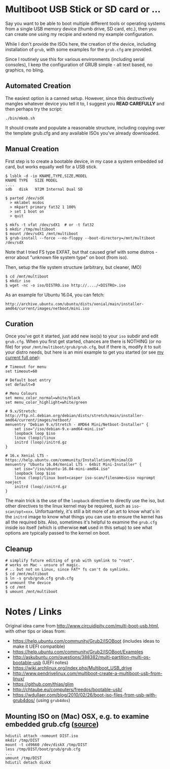 # Multiboot USB Stick or SD card or ...

Say you want to be able to boot multiple different tools or operating systems from a single USB memory device (thumb drive, SD card, etc.), then you can create one using my recipie and extend my example configuration.

While I don't provide the ISOs here, the creation of the device, including installation of `grub`, with some examples for the `grub.cfg` are provided.

Since I routinely use this for various environments (including serial consoles), I keep the configuration of GRUB simple - all text based, no graphics, no bling.

## Automated Creation

The easiest option is a canned setup.  However, since this destructively mangles whatever device you tell it to, I suggest you **READ CAREFULLY** and then perhaps try the script:

    ./bin/mkmb.sh

It should create and populate a reasonable structure, including copying over the template grub.cfg and any available ISOs you've already downloaded.

## Manual Creation

First step is to create a bootable device, in my case a system embedded sd card, but works equally well 
for a USB stick.

    $ lsblk -d -io KNAME,TYPE,SIZE,MODEL
    KNAME TYPE   SIZE MODEL
    ....
    sdb   disk   972M Internal Dual SD

    $ parted /dev/sdX
      > mklabel msdos
      > mkpart primary fat32 1 100%
      > set 1 boot on
      > quit

    $ mkfs -t vfat /dev/sdX1  # or -t fat32
    $ mkdir /tmp/multiboot
    $ mount /dev/sdX1 /mnt/multiboot
    $ grub-install --force --no-floppy --boot-directory=/mnt/multiboot /dev/sdX
  
Note that I tried FS type EXFAT, but that caused grief with some distros - error about "unknown file system type" on boot (from iso).

Then, setup the file system structure (arbitrary, but cleaner, IMO)

    $ cd /mnt/multiboot
    $ mkdir iso
    $ wget -nc -o iso/DISTRO.iso http://..../<DISTRO>.iso 

As an example for Ubuntu 16.04, you can fetch:

    http://archive.ubuntu.com/ubuntu/dists/xenial/main/installer-amd64/current/images/netboot/mini.iso 

## Curation

Once you've got it started, just add new iso(s) to your `iso` subdir and edit `grub.cfg`.  When you first get started, chances are there is NOTHING (or no file) for your `/mnt/multiboot/grub/grub.cfg`, but if there is, modify it to suit your distro needs, but here is an mini example to get you started (or see [my current full one](grub/grub.cfg)):

    # Timeout for menu
    set timeout=60
    
    # Default boot entry
    set default=0
    
    # Menu Colours
    set menu_color_normal=white/black
    set menu_color_highlight=white/green

    # 9.x/Stretch: http://ftp.nl.debian.org/debian/dists/stretch/main/installer-amd64/current/images/netboot/
    menuentry "Debian 9.x/Stretch - AMD64 Mini/Netboot-Installer" {
        set iso="/iso/debian-9.x-amd64-mini.iso"
        loopback loop $iso
        linux (loop)/linux
        initrd (loop)/initrd.gz
    }
  
    # 16.x Xenial LTS - https://help.ubuntu.com/community/Installation/MinimalCD
    menuentry "Ubuntu 16.04/Xenial LTS - 64bit Mini-Installer" {
        set iso="/iso/ubuntu-16.04-mini-amd64.iso"
        loopback loop $iso
        linux (loop)/linux boot=casper iso-scan/filename=$iso noprompt noeject
        initrd (loop)/initrd.gz
    }

The main trick is the use of the `loopback` directive to directly use the iso, but other directives to the linux kernel may be required, such as `iso-scan/opt=xxx`.  Unfortuantely, it's still a bit more of an art to know what's in the `initrd` image to know what things you can use to ensure the kernel has all the required bits.  Also, sometimes it's helpful to examine the `grub.cfg` inside iso itself (which is otherwise **not** used in this setup) to see what options are typically passed to the kernel on boot.

## Cleanup
    
    # simplify future editing of grub with symlink to "root".
    # works on Mac - unsure of magic.
    # .. but not on Linux, since FAT* fs can't do symlinks.
    $ cd /mnt/multiboot
    $ ln -s grub/grub.cfg grub.cfg
    # unmount the device
    $ cd /mnt
    $ umount /mnt/multiboot

# Notes / Links

Original idea came from http://www.circuidipity.com/multi-boot-usb.html, with other tips or ideas from:

  - https://help.ubuntu.com/community/Grub2/ISOBoot  (includes ideas to make it UEFI compatible)
  - https://help.ubuntu.com/community/Grub2/ISOBoot/Examples
  - http://askubuntu.com/questions/388382/multi-partition-multi-os-bootable-usb (UEFI notes)
  - https://wiki.archlinux.org/index.php/Multiboot_USB_drive
  - http://www.pendrivelinux.com/multiboot-create-a-multiboot-usb-from-linux/
  - https://github.com/thias/glim
  - http://chtaube.eu/computers/freedos/bootable-usb/
  - https://wdullaer.com/blog/2010/02/26/boot-iso-files-from-usb-with-grub4dos/ (using `grub4dos`)

## Mounting ISO on (Mac) OSX, e.g. to examine embedded grub.cfg ([source][2])

    hdiutil attach -nomount DIST.iso
    mkdir /tmp/DIST
    mount -t cd9660 /dev/diskX /tmp/DIST
    less /tmp/DIST/boot/grub/grub.cfg
    ...
    umount /tmp/DIST
    hdiutil detach diskX

[2]: https://unix.stackexchange.com/questions/298685/can-a-mac-mount-a-debian-install-cd
[3]: http://rentageekla.com/2010/10/27/how-to-mount-an-iso-that-contains-multiple-partitions/
